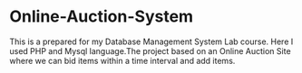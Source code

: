 # Online-Auction-System
This is a prepared for my Database Management System Lab course. Here I used PHP and Mysql language.The project based on an
Online Auction Site where we can bid items within a time interval and add items.
